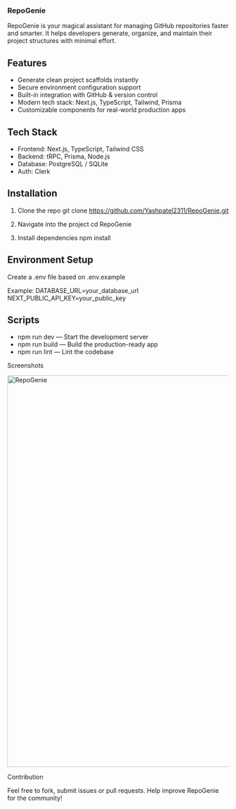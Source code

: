### RepoGenie

RepoGenie is your magical assistant for managing GitHub repositories faster and smarter. It helps developers generate, organize, and maintain their project structures with minimal effort.

## Features

- Generate clean project scaffolds instantly
- Secure environment configuration support
- Built-in integration with GitHub & version control
- Modern tech stack: Next.js, TypeScript, Tailwind, Prisma
- Customizable components for real-world production apps

## Tech Stack

- Frontend: Next.js, TypeScript, Tailwind CSS
- Backend: tRPC, Prisma, Node.js
- Database: PostgreSQL / SQLite
- Auth: Clerk 


## Installation

1. Clone the repo
   git clone https://github.com/Yashpatel2311/RepoGenie.git

2. Navigate into the project
   cd RepoGenie

3. Install dependencies
   npm install

## Environment Setup

Create a .env file based on .env.example

Example:
DATABASE_URL=your_database_url
NEXT_PUBLIC_API_KEY=your_public_key

## Scripts

- npm run dev — Start the development server
- npm run build — Build the production-ready app
- npm run lint — Lint the codebase

Screenshots

<img width="1912" height="890" alt="RepoGenie" src="https://github.com/user-attachments/assets/80847d03-a733-4471-9b6a-082446769409" />


Contribution

Feel free to fork, submit issues or pull requests. Help improve RepoGenie for the community!


